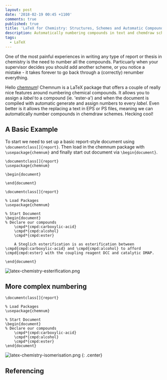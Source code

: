 ```yaml
---
layout: post
date: '2018-02-19 00:45 +1100'
comments: true
published: true
title: 'LaTeX for Chemistry: Structures, Schemes and Automatic Compound Numbering'
description: Automatically numbering compounds in text and chemdraw schemes in LaTeX.
tags:
  - LaTeX
---
```

One of the most painful experiences in writing any type of report or thesis in chemistry is the need to number all the compounds. Particuarly when your supervisor decides you should add another scheme, or you notice a mistake - it takes forever to go back through a (correctly) renumber everything. 

Hello [chemnum](https://ctan.org/pkg/chemnum?lang=en)! Chemnum is a LaTeX package that offers a couple of really nice features around numbering chemical compounds. It allows you to assign a _label_ to a compound (ie. 'ester-a') and when the document is compiled with automatic generate and assign numbers to every _label_. Even better is it allows the replacing a text in EPS or PS files, meaning we can automatically number compounds in chemdraw schemes. Hecking cool!

## A Basic Example

To start we need to set up a basic report-style document using `\documentclass[]{report}`. Then load in the chemnum package with `\usepackage{chemnum}` and finally start out document via `\begin{document}`.

```TeX
\documentclass[]{report}
\usepackage{chemnum}

\begin{document}

\end{document}
```


```TeX
\documentclass[]{report}

% Load Packages
\usepackage{chemnum}

% Start Document
\begin{document}
% Declare our compounds
    \cmpd*{cmpd:carboxylic-acid}
    \cmpd*{cmpd:alcohol}
    \cmpd*{cmpd:ester}
    
    A Steglich esterification is as esterification between \cmpd{cmpd:carboxylic-acid} and \cmpd{cmpd:alcohol} to afford \cmpd{cmpd:ester} with the coupling reagent DCC and catalytic DMAP.
    
\end{document}
```






![latex-chemistry-esterification.png]({{site.baseurl}}/assets/latex-chemistry-esterification.png)


## More complex numbering

```TeX
\documentclass[]{report}

% Load Packages
\usepackage{chemnum}

% Start Document
\begin{document}
% Declare our compounds
    \cmpd*{cmpd:carboxylic-acid}
    \cmpd*{cmpd:alcohol}
    \cmpd*{cmpd:ester}
\end{document}
```



![latex-chemistry-isomerisation.png]({{site.baseurl}}/assets/latex-chemistry-isomerisation.png)
{: .center}


## Referencing
